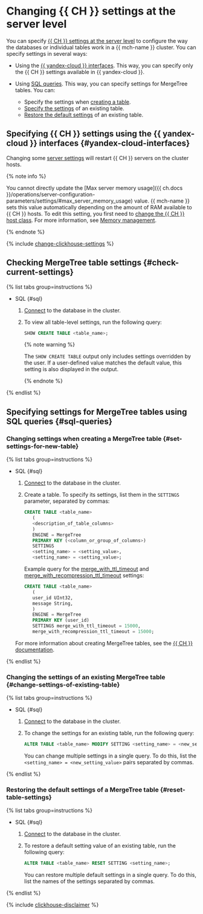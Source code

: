 # Changing {{ CH }} settings at the server level

You can specify [{{ CH }} settings at the server level](https://clickhouse.com/docs/en/operations/server-configuration-parameters/settings) to configure the way the databases or individual tables work in a {{ mch-name }} cluster. You can specify settings in several ways:

* Using the [{{ yandex-cloud }} interfaces](#yandex-cloud-interfaces). This way, you can specify only the {{ CH }} settings available in {{ yandex-cloud }}.
* Using [SQL queries](#sql-queries). This way, you can specify settings for MergeTree tables. You can:

   * Specify the settings when [creating a table](#set-settings-for-new-table).
   * [Specify the settings](#change-settings-of-existing-table) of an existing table.
   * [Restore the default settings](#reset-table-settings) of an existing table.

## Specifying {{ CH }} settings using the {{ yandex-cloud }} interfaces {#yandex-cloud-interfaces}

Changing some [server settings](../concepts/settings-list.md#server-level-settings) will restart {{ CH }} servers on the cluster hosts.

{% note info %}

You cannot directly update the [Max server memory usage]({{ ch.docs }}/operations/server-configuration-parameters/settings/#max_server_memory_usage) value. {{ mch-name }} sets this value automatically depending on the amount of RAM available to {{ CH }} hosts. To edit this setting, you first need to [change the {{ CH }} host class](#change-resource-preset). For more information, see [Memory management](../concepts/memory-management.md).

{% endnote %}

{% include [change-clickhouse-settings](../../_includes/mdb/mch/change-clickhouse-settings.md) %}

## Checking MergeTree table settings {#check-current-settings}

{% list tabs group=instructions %}

- SQL {#sql}

   1. [Connect](connect/clients.md) to the database in the cluster.
   1. To view all table-level settings, run the following query:

      ```sql
      SHOW CREATE TABLE <table_name>;
      ```

      {% note warning %}

      The `SHOW CREATE TABLE` output only includes settings overridden by the user. If a user-defined value matches the default value, this setting is also displayed in the output.

      {% endnote %}

{% endlist %}

## Specifying settings for MergeTree tables using SQL queries {#sql-queries}

### Changing settings when creating a MergeTree table {#set-settings-for-new-table}

{% list tabs group=instructions %}

- SQL {#sql}

   1. [Connect](connect/clients.md) to the database in the cluster.
   1. Create a table. To specify its settings, list them in the `SETTINGS` parameter, separated by commas:

      ```sql
      CREATE TABLE <table_name>
         (
         <description_of_table_columns>
         )
         ENGINE = MergeTree
         PRIMARY KEY (<column_or_group_of_columns>)
         SETTINGS
         <setting_name> = <setting_value>,
         <setting_name> = <setting_value>;
      ```

      Example query for the [merge_with_ttl_timeout](https://clickhouse.com/docs/en/operations/settings/merge-tree-settings#merge_with_ttl_timeout) and [merge_with_recompression_ttl_timeout](https://clickhouse.com/docs/en/operations/settings/merge-tree-settings#merge_with_recompression_ttl_timeout) settings:

      ```sql
      CREATE TABLE <table_name>
         (
         user_id UInt32,
         message String,
         )
         ENGINE = MergeTree
         PRIMARY KEY (user_id)
         SETTINGS merge_with_ttl_timeout = 15000,
         merge_with_recompression_ttl_timeout = 15000;
      ```

   For more information about creating MergeTree tables, see the [{{ CH }} documentation](https://clickhouse.com/docs/en/engines/table-engines/mergetree-family/mergetree#table_engine-mergetree-creating-a-table).

{% endlist %}

### Changing the settings of an existing MergeTree table {#change-settings-of-existing-table}

{% list tabs group=instructions %}

- SQL {#sql}

   1. [Connect](connect/clients.md) to the database in the cluster.
   1. To change the settings for an existing table, run the following query:

      ```sql
      ALTER TABLE <table_name> MODIFY SETTING <setting_name> = <new_setting_value>;
      ```
      You can change multiple settings in a single query. To do this, list the `<setting_name> = <new_setting_value>` pairs separated by commas.

{% endlist %}

### Restoring the default settings of a MergeTree table {#reset-table-settings}

{% list tabs group=instructions %}

- SQL {#sql}

   1. [Connect](connect/clients.md) to the database in the cluster.
   1. To restore a default setting value of an existing table, run the following query:

      ```sql
      ALTER TABLE <table_name> RESET SETTING <setting_name>;
      ```
      You can restore multiple default settings in a single query. To do this, list the names of the settings separated by commas.

{% endlist %}

{% include [clickhouse-disclaimer](../../_includes/clickhouse-disclaimer.md) %}
